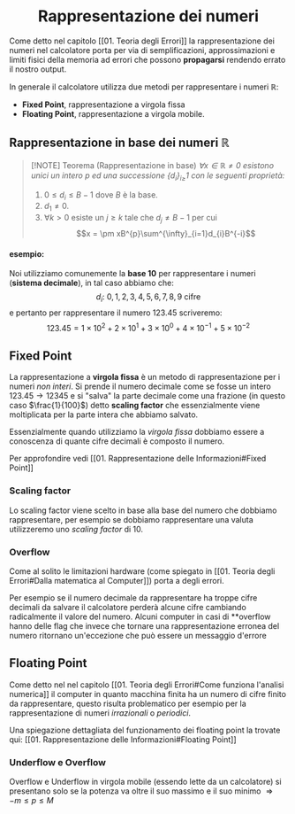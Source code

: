 <h1  style="text-align: center;">Rappresentazione dei numeri</h1>

Come detto nel capitolo [[01. Teoria degli Errori]] la rappresentazione dei numeri nel calcolatore porta per via di semplificazioni, approssimazioni e limiti fisici della memoria ad errori che possono 
**propagarsi** rendendo errato il nostro output.

In generale il calcolatore utilizza due metodi per rappresentare i numeri $\mathbb{R}$:
- **Fixed Point**, rappresentazione a virgola fissa
- **Floating Point**, rappresentazione a virgola mobile.


## Rappresentazione in base dei numeri $\mathbb{R}$
> [!NOTE] Teorema (Rappresentazione in base)
>  *$\forall x\in\mathbb{R} \not = 0$ esistono unici un intero $p$ ed una successione $\{d_i\}_{i\ge}1$  con le seguenti proprietà:*
>  1. $0 \le d_{i}\le B-1$ dove $B$ è la base.
>  2. $d_{1}\not = 0$.
>  3. $\forall k > 0$  esiste un $j \ge k$ tale che $d_{j}\not = B - 1$ per cui $$x = \pm xB^{p}\sum^{\infty}_{i=1}d_{i}B^{-i}$$

#### esempio:
Noi utilizziamo comunemente la **base 10** per rappresentare i numeri (**sistema decimale**), in tal caso abbiamo che:
$$
d_{i}\text{: } 0,1,2,3,4,5,6,7,8,9 \text{ cifre}
$$
e pertanto per rappresentare il numero $123.45$ scriveremo:
$$
123.45 = 1 \times 10^{2} + 2 \times 10^{1} + 3 \times 10^{0} + 4 
 \times 10^{-1}+5 \times 10^{-2}
$$

## Fixed Point

La rappresentazione a **virgola fissa** è un metodo di rappresentazione per i numeri *non interi*.
Si prende il numero decimale come se fosse un intero $123.45 \to 12345$ e si "salva" la parte decimale come una frazione (in questo caso $\frac{1}{100}$) detto **scaling factor** che essenzialmente viene moltiplicata per la parte intera che abbiamo salvato.

Essenzialmente quando utilizziamo la *virgola fissa* dobbiamo essere a conoscenza di quante cifre decimali è composto il numero.

Per approfondire vedi [[01. Rappresentazione delle Informazioni#Fixed Point]]

### Scaling factor
Lo scaling factor viene scelto in base alla base del numero che dobbiamo rappresentare, per esempio se dobbiamo rappresentare una valuta utilizzeremo uno *scaling factor* di 10. 



### Overflow
Come al solito le limitazioni hardware (come spiegato in [[01. Teoria degli Errori#Dalla matematica al Computer]]) porta a degli errori.

Per esempio se il numero decimale da rappresentare ha troppe cifre decimali da salvare il calcolatore perderà alcune cifre cambiando radicalmente il valore del numero.
Alcuni computer in casi di **overflow  hanno delle flag che invece che tornare una rappresentazione erronea del numero ritornano un'eccezione che può essere un messaggio d'errore


 

## Floating Point
Come detto nel nel capitolo [[01. Teoria degli Errori#Come funziona l'analisi numerica]]  il computer in quanto macchina finita ha un numero di cifre finito da rappresentare, questo risulta problematico per esempio per la rappresentazione di numeri *irrazionali* o *periodici*.

Una spiegazione dettagliata del funzionamento dei floating point la trovate qui: [[01. Rappresentazione delle Informazioni#Floating Point]]



### Underflow e Overflow
Overflow e Underflow in virgola mobile (essendo lette da un calcolatore) si presentano solo se la potenza va oltre il suo massimo e il suo minimo $\Rightarrow −m ≤ p ≤ M$

